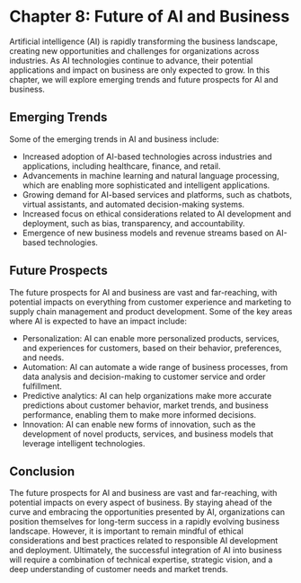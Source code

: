 Chapter 8: Future of AI and Business
====================================

Artificial intelligence (AI) is rapidly transforming the business landscape, creating new opportunities and challenges for organizations across industries. As AI technologies continue to advance, their potential applications and impact on business are only expected to grow. In this chapter, we will explore emerging trends and future prospects for AI and business.

Emerging Trends
---------------

Some of the emerging trends in AI and business include:

* Increased adoption of AI-based technologies across industries and applications, including healthcare, finance, and retail.
* Advancements in machine learning and natural language processing, which are enabling more sophisticated and intelligent applications.
* Growing demand for AI-based services and platforms, such as chatbots, virtual assistants, and automated decision-making systems.
* Increased focus on ethical considerations related to AI development and deployment, such as bias, transparency, and accountability.
* Emergence of new business models and revenue streams based on AI-based technologies.

Future Prospects
----------------

The future prospects for AI and business are vast and far-reaching, with potential impacts on everything from customer experience and marketing to supply chain management and product development. Some of the key areas where AI is expected to have an impact include:

* Personalization: AI can enable more personalized products, services, and experiences for customers, based on their behavior, preferences, and needs.
* Automation: AI can automate a wide range of business processes, from data analysis and decision-making to customer service and order fulfillment.
* Predictive analytics: AI can help organizations make more accurate predictions about customer behavior, market trends, and business performance, enabling them to make more informed decisions.
* Innovation: AI can enable new forms of innovation, such as the development of novel products, services, and business models that leverage intelligent technologies.

Conclusion
----------

The future prospects for AI and business are vast and far-reaching, with potential impacts on every aspect of business. By staying ahead of the curve and embracing the opportunities presented by AI, organizations can position themselves for long-term success in a rapidly evolving business landscape. However, it is important to remain mindful of ethical considerations and best practices related to responsible AI development and deployment. Ultimately, the successful integration of AI into business will require a combination of technical expertise, strategic vision, and a deep understanding of customer needs and market trends.
